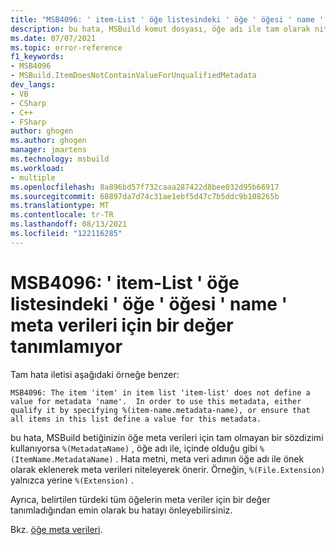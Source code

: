 ```yaml
---
title: "MSB4096: ' item-List ' öğe listesindeki ' öğe ' öğesi ' name ' meta verileri için bir değer tanımlamıyor"
description: bu hata, MSBuild komut dosyası, öğe adı ile tam olarak nitelemeden, öğe meta verilerine başvurmak için bir kısayol nitelenmemiş sözdizimi kullandığında oluşur.
ms.date: 07/07/2021
ms.topic: error-reference
f1_keywords:
- MSB4096
- MSBuild.ItemDoesNotContainValueForUnqualifiedMetadata
dev_langs:
- VB
- CSharp
- C++
- FSharp
author: ghogen
ms.author: ghogen
manager: jmartens
ms.technology: msbuild
ms.workload:
- multiple
ms.openlocfilehash: 8a896bd57f732caaa287422d8bee032d95b66917
ms.sourcegitcommit: 68897da7d74c31ae1ebf5d47c7b5ddc9b108265b
ms.translationtype: MT
ms.contentlocale: tr-TR
ms.lasthandoff: 08/13/2021
ms.locfileid: "122116285"
---
```

# <a name="msb4096-the-item-item-in-item-list-item-list-does-not-define-a-value-for-metadata-name"></a>MSB4096: ' item-List ' öğe listesindeki ' öğe ' öğesi ' name ' meta verileri için bir değer tanımlamıyor

Tam hata iletisi aşağıdaki örneğe benzer:

```output
MSB4096: The item 'item' in item list 'item-list' does not define a value for metadata 'name'.  In order to use this metadata, either qualify it by specifying %(item-name.metadata-name), or ensure that all items in this list define a value for this metadata.
```

bu hata, MSBuild betiğinizin öğe meta verileri için tam olmayan bir sözdizimi kullanıyorsa `%(MetadataName)` , öğe adı ile, içinde olduğu gibi `%(ItemName.MetadataName)` . Hata metni, meta veri adının öğe adı ile önek olarak eklenerek meta verileri niteleyerek önerir. Örneğin, `%(File.Extension)` yalnızca yerine `%(Extension)` .

Ayrıca, belirtilen türdeki tüm öğelerin meta veriler için bir değer tanımladığından emin olarak bu hatayı önleyebilirsiniz.

Bkz. [öğe meta verileri](../msbuild-items.md#item-metadata).
